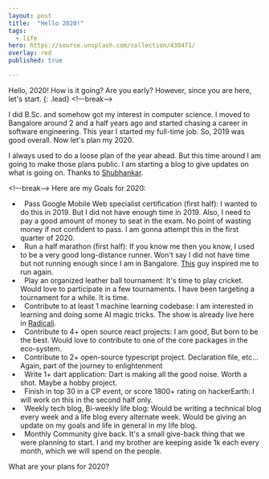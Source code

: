 ```yaml
---
layout: post
title:  "Hello 2020!"
tags:
  - life
hero: https://source.unsplash.com/collection/430471/
overlay: red
published: true

---
```


Hello, 2020! How is it going? Are you early? However, since you are here, let's start.
{: .lead}
<!–-break-–>

I did B.Sc. and somehow got my interest in computer science. I moved to Bangalore around 2 and a half years ago and started chasing a career in software engineering. This year I started my full-time job. So, 2019 was good overall. Now let's plan my 2020.

I always used to do a loose plan of the year ahead. But this time around I am going to make those plans public. I am starting a blog to give updates on what is going on. Thanks to [Shubhankar][shubhankar].

<!–-break-–>
Here are my Goals for 2020:
* &nbsp; Pass Google Mobile Web specialist certification (first half): I wanted to do this in 2019. But I did not have enough time in 2019. Also, I need to pay a good amount of money to seat in the exam. No point of wasting money if not confident to pass. I am gonna attempt this in the first quarter of 2020.
* &nbsp; Run a half marathon (first half): If you know me then you know, I used to be a very good long-distance runner. Won't say I did not have time but not running enough since I am in Bangalore. [This][shubhankar] guy inspired me to run again.
* &nbsp; Play an organized leather ball tournament: It's time to play cricket. Would love to participate in a few tournaments. I have been targeting a tournament for a while. It is time.
* &nbsp; Contribute to at least 1 machine learning codebase: I am interested in learning and doing some AI magic tricks. The show is already live here in [Radicali][radicali].
* &nbsp; Contribute to 4+ open source react projects: I am good, But born to be the best. Would love to contribute to one of the core packages in the eco-system.
* &nbsp; Contribute to 2+ open-source typescript project. Declaration file, etc... Again, part of the journey to enlightenment
* &nbsp; Write 1+ dart application: Dart is making all the good noise. Worth a shot. Maybe a hobby project.
* &nbsp; Finish in top 30 in a CP event, or score 1800+ rating on hackerEarth: I will work on this in the second half only. 
* &nbsp; Weekly tech blog, Bi-weekly life blog: Would be writing a technical blog every week and a life blog every alternate week. Would be giving an update on my goals and life in general in my life blog.
* &nbsp; Monthly Community give back. It's a small give-back thing that we were planning to start. I and my brother are keeping aside 1k each every month, which we will spend on the people.

What are your plans for 2020?

[shubhankar]:      https://shubh24.github.io
[radicali]:        https://radicali.io
